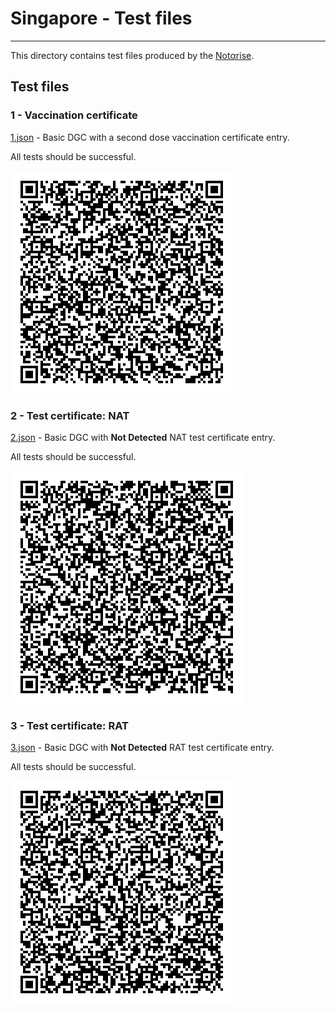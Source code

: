 # Singapore - Test files

---

This directory contains test files produced by the [Notαrise](https://www.notarise.gov.sg/).

## Test files

### 1 - Vaccination certificate

[1.json](2DCode/raw/1.json) - Basic DGC with a second dose vaccination certificate entry.

All tests should be successful.

![1](png/1.png)

### 2 - Test certificate: NAT

[2.json](2DCode/raw/2.json) - Basic DGC with **Not Detected** NAT test certificate entry.

All tests should be successful.

![2](png/2.png)

### 3 - Test certificate: RAT

[3.json](2DCode/raw/3.json) - Basic DGC with **Not Detected** RAT test certificate entry.

All tests should be successful.

![3](png/3.png)
